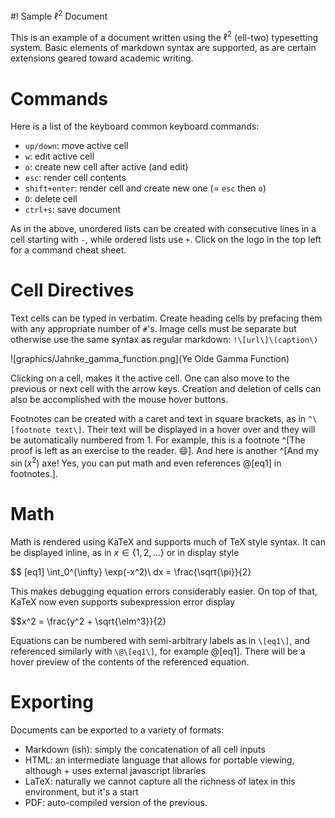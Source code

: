 #! Sample $\ell^2$ Document

This is an example of a document written using the $\ell^2$ (ell-two) typesetting system. Basic elements of markdown syntax are supported, as are certain extensions geared toward academic writing.

# Commands

Here is a list of the keyboard common keyboard commands:

- `up/down`: move active cell
- `w`: edit active cell
- `o`: create new cell after active (and edit)
- `esc`: render cell contents
- `shift+enter`: render cell and create new one (= `esc` then `o`)
- `D`: delete cell
- `ctrl+s`: save document

As in the above, unordered lists can be created with consecutive lines in a cell starting with `-`, while ordered lists use `+`. Click on the logo in the top left for a command cheat sheet.

# Cell Directives

Text cells can be typed in verbatim. Create heading cells by prefacing them with any appropriate number of `#`'s. Image cells must be separate but otherwise use the same syntax as regular markdown: `!\[url\]\(caption\)`

![graphics/Jahnke_gamma_function.png](Ye Olde Gamma Function)

Clicking on a cell, makes it the active cell. One can also move to the previous or next cell with the arrow keys. Creation and deletion of cells can also be accomplished with the mouse hover buttons.

Footnotes can be created with a caret and text in square brackets, as in `^\[footnote text\]`. Their text will be displayed in a hover over and they will be automatically numbered from 1. For example, this is a footnote ^[The proof is left as an exercise to the reader. 😄]. And here is another ^[And my $\sin(x^2)$ axe! Yes, you can put math and even references @[eq1] in footnotes.].

# Math

Math is rendered using KaTeX and supports much of TeX style syntax. It can be displayed inline, as in $x \in \{1,2,\ldots\}$ or in display style

$$ [eq1] \int_0^{\infty} \exp(-x^2)\ dx = \frac{\sqrt{\pi}}{2}

This makes debugging equation errors considerably easier. On top of that, KaTeX now even supports subexpression error display

$$x^2 = \frac{y^2 + \sqrt{\elm^3}}{2}

Equations can be numbered with semi-arbitrary labels as in `\[eq1\]`, and referenced similarly with `\@\[eq1\]`, for example @[eq1]. There will be a hover preview of the contents of the referenced equation.

# Exporting

Documents can be exported to a variety of formats:

+ Markdown (ish): simply the concatenation of all cell inputs
+ HTML: an intermediate language that allows for portable viewing, although + uses external javascript libraries
+ LaTeX: naturally we cannot capture all the richness of latex in this environment, but it's a start
+ PDF: auto-compiled version of the previous.